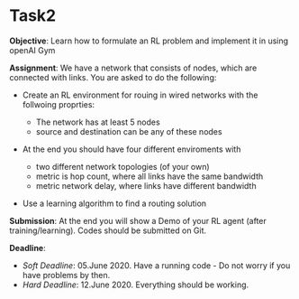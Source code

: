 # Task2

**Objective**: Learn how to formulate an RL problem and implement it in using openAI Gym

**Assignment**: We have a network that consists of nodes, which are connected with links. You are asked to do the following:

 - Create an RL environment for rouing in wired networks with the follwoing proprties:
  	* The network has at least 5 nodes
  	* source and destination can be any of these nodes
 - At the end you should have four different enviroments with
	* two different network topologies (of your own)
 	* metric is hop count, where all links have the same bandwidth
	* metric network delay, where links have different bandwidth

 - Use a learning algorithm to find a routing solution

**Submission**: At the end you will show a Demo of your RL agent (after training/learning). Codes should be submitted on Git.

**Deadline**: 

 - *Soft Deadline*: 05.June 2020. Have a running code - Do not worry if you have problems by then.
 - *Hard Deadline*: 12.June 2020. Everything should be working.

